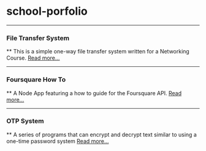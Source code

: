 # school-porfolio


---
### File Transfer System
**
This is a simple one-way file transfer system written for a Networking Course.
[Read more...](file-transfer/readme.md)

---
### Foursquare How To
**
A Node App featuring a how to guide for the Foursquare API.
[Read more...](foursqaure-how-to/readme.md)

---
### OTP System
**
A series of programs that can encrypt and decrypt text similar to using a one-time password system
[Read more...](otp-system/readme.md)